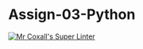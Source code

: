 # Assign-03-Python
[![Mr Coxall's Super Linter](https://github.com/ICS3U-Programming-DanielM/Assign-03-Python/workflows/Mr%20Coxall's%20Super%20Linter/badge.svg)](https://github.com/ICS3U-Programming-DanielM/Assign-03-Python/actions/)
